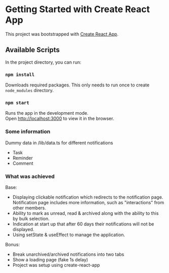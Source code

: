 # Getting Started with Create React App

This project was bootstrapped with [Create React App](https://github.com/facebook/create-react-app).

## Available Scripts

In the project directory, you can run:

### `npm install`

Downloads required packages. This only needs to run once to create `node_modules` directory.

### `npm start`

Runs the app in the development mode.\
Open [http://localhost:3000](http://localhost:3000) to view it in the browser.

### Some information

Dummy data in /lib/data.ts for different notifications
  - Task
  - Reminder
  - Comment

### What was achieved

Base:
  - Displaying clickable notification which redirects to the notification page. Notification page includes more information, such as "interactions" from other members.
  - Ability to mark as unread, read & archived along with the ability to this by bulk selection.
  - Indication at start up that after 60 days their notifications will not be displayed.
  - Using setState & useEffect to manage the application.

Bonus:
  - Break unarchived/archived notifications into two tabs
  - Show a loading page (fake 1s delay)
  - Project was setup using create-react-app



